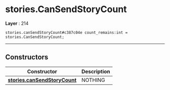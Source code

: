 # stories.CanSendStoryCount

**Layer** : 214

```tl
stories.canSendStoryCount#c387c04e count_remains:int = stories.CanSendStoryCount;
```

---

## Constructors

| Constructor | Description |
| :---: | :--- |
| [**stories.canSendStoryCount**](constructor/stories.canSendStoryCount) | NOTHING |